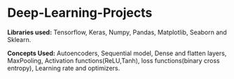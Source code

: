 # Deep-Learning-Projects
**Libraries used:** Tensorflow, Keras, Numpy, Pandas, Matplotlib, Seaborn and Sklearn.

**Concepts Used:** Autoencoders, Sequential model, Dense and flatten layers, MaxPooling, Activation functions(ReLU,Tanh), loss functions(binary cross entropy), Learning rate and optimizers.

